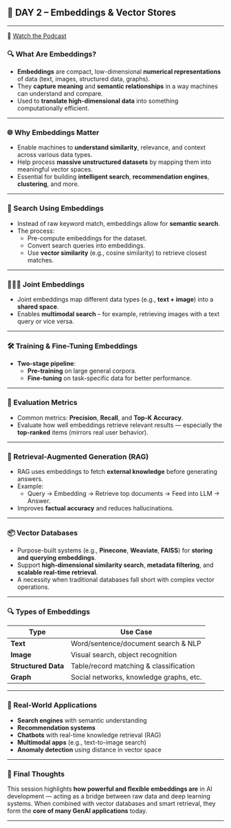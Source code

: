 ## 🧠 DAY 2 – Embeddings & Vector Stores 

---

🔗 [Watch the Podcast](https://www.youtube.com/watch?v=xCAVsst6WJ8)

### 🔍 What Are Embeddings?

- **Embeddings** are compact, low-dimensional **numerical representations** of data (text, images, structured data, graphs).
- They **capture meaning** and **semantic relationships** in a way machines can understand and compare.
- Used to **translate high-dimensional data** into something computationally efficient.

---

### 🌐 Why Embeddings Matter

- Enable machines to **understand similarity**, relevance, and context across various data types.
- Help process **massive unstructured datasets** by mapping them into meaningful vector spaces.
- Essential for building **intelligent search**, **recommendation engines**, **clustering**, and more.

---

### 🧭 Search Using Embeddings

- Instead of raw keyword match, embeddings allow for **semantic search**.
- The process:
  - Pre-compute embeddings for the dataset.
  - Convert search queries into embeddings.
  - Use **vector similarity** (e.g., cosine similarity) to retrieve closest matches.

---

### 🧑‍🤝‍🧑 Joint Embeddings

- Joint embeddings map different data types (e.g., **text + image**) into a **shared space**.
- Enables **multimodal search** – for example, retrieving images with a text query or vice versa.

---

### 🛠️ Training & Fine-Tuning Embeddings

- **Two-stage pipeline**:
  - **Pre-training** on large general corpora.
  - **Fine-tuning** on task-specific data for better performance.

---

### 📏 Evaluation Metrics

- Common metrics: **Precision**, **Recall**, and **Top-K Accuracy**.
- Evaluate how well embeddings retrieve relevant results — especially the **top-ranked** items (mirrors real user behavior).

---

### 🔄 Retrieval-Augmented Generation (RAG)

- RAG uses embeddings to fetch **external knowledge** before generating answers.
- Example:
  - Query → Embedding → Retrieve top documents → Feed into LLM → Answer.
- Improves **factual accuracy** and reduces hallucinations.

---

### 📦 Vector Databases

- Purpose-built systems (e.g., **Pinecone**, **Weaviate**, **FAISS**) for **storing and querying embeddings**.
- Support **high-dimensional similarity search**, **metadata filtering**, and **scalable real-time retrieval**.
- A necessity when traditional databases fall short with complex vector operations.

---

### 🔍 Types of Embeddings

| Type                | Use Case                                   |
|---------------------|---------------------------------------------|
| **Text**            | Word/sentence/document search & NLP        |
| **Image**           | Visual search, object recognition          |
| **Structured Data** | Table/record matching & classification     |
| **Graph**           | Social networks, knowledge graphs, etc.    |

---

### 🚀 Real-World Applications

- **Search engines** with semantic understanding
- **Recommendation systems**
- **Chatbots** with real-time knowledge retrieval (RAG)
- **Multimodal apps** (e.g., text-to-image search)
- **Anomaly detection** using distance in vector space

---

### 🧠 Final Thoughts

This session highlights **how powerful and flexible embeddings are** in AI development — acting as a bridge between raw data and deep learning systems. When combined with vector databases and smart retrieval, they form the **core of many GenAI applications** today.

---

